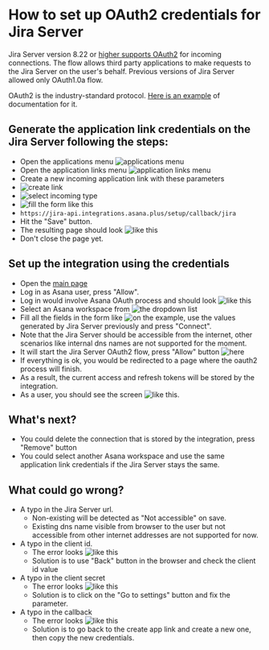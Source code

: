 # How to set up OAuth2 credentials for Jira Server

Jira Server version 8.22 or [higher supports OAuth2](https://jira.atlassian.com/browse/JRASERVER-43171) for incoming connections.
The flow allows third party applications to make requests to the Jira Server on the user's behalf.
Previous versions of Jira Server allowed only OAuth1.0a flow. 

OAuth2 is the industry-standard protocol. [Here is an example](https://oauth.net/2/)
of documentation for it.

## Generate the application link credentials on the Jira Server following the steps:

- Open the applications menu 
![applications menu](./assets/appsmenu.png)
- Open the application links menu
![application links menu](./assets/applinks.png)
- Сreate a new incoming application link with these parameters
- ![create link](./assets/oauth2-03-application-link-create.png)
- ![select incoming type](./assets/oauth2-04-application-link-incoming.png)
- ![fill the form like this](./assets/oauth2-04-application-link-incoming.png)
- `https://jira-api.integrations.asana.plus/setup/callback/jira`
- Hit the "Save" button.
- The resulting page should look ![like this](./assets/oauth2-06-credentials-example.png)
- Don't close the page yet.

## Set up the integration using the credentials

- Open the [main page](https://jira-api.integrations.asana.plus/setup)
- Log in as Asana user, press "Allow".
- Log in would involve Asana OAuth process and should look ![like this](./assets/oauth2-07-login-to-Asana.png)
- Select an Asana workspace from ![the dropdown list](./assets/oauth2-08-workspaces-dropdown-list.png) 
- Fill all the fields in the form like ![on the example](./assets/oauth2-09-form-fill-example.png), use the values generated by Jira Server previously and press "Connect".
- Note that the Jira Server should be accessible from the internet, other scenarios like internal dns names are not supported for the moment. 
- It will start the Jira Server OAuth2 flow, press "Allow" button ![here](./assets/oauth2-10-allow-on-jira-oauth.png)
- If everything is ok, you would be redirected to a page where the oauth2 process will finish.
- As a result, the current access and refresh tokens will be stored by the integration.
- As a user, you should see the screen ![like this](./assets/oauth2-11-successful-example.png).

## What's next?

- You could delete the connection that is stored by the integration, press "Remove" button
- You could select another Asana workspace and use the same application link credentials if the Jira Server stays the same.

## What could go wrong?

- A typo in the Jira Server url.
  - Non-existing will be detected as "Not accessible" on save.
  - Existing dns name visible from browser to the user but not accessible from other internet addresses are not supported for now. 
- A typo in the client id.
  - The error looks ![like this](./assets/oauth2-12-invalid-clientid.png)
  - Solution is to use "Back" button in the browser and check the client id value
- A typo in the client secret
  - The error looks ![like this](./assets/oauth2-14-invalid-secret.png)
  - Solution is to click on the "Go to settings" button and fix the parameter.
- A typo in the callback
  - The error looks ![like this](./assets/oauth2-13-invalid-callback.png)
  - Solution is to go back to the create app link and create a new one, then copy the new credentials.
